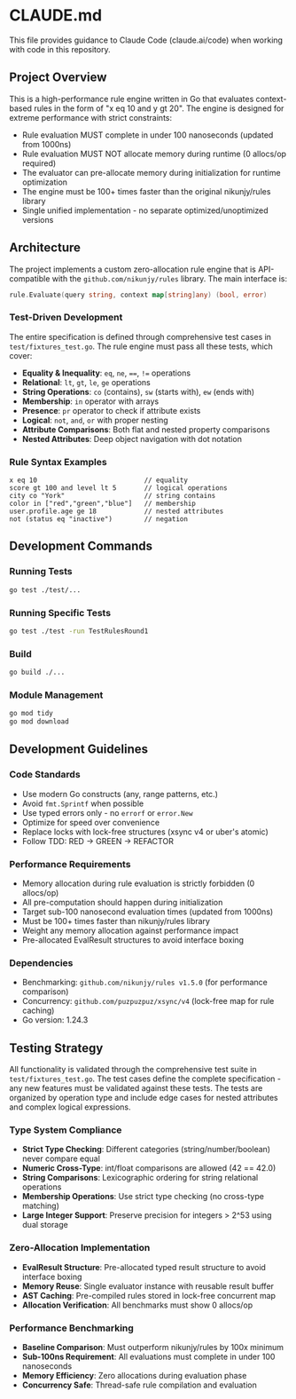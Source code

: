 # CLAUDE.md

This file provides guidance to Claude Code (claude.ai/code) when working with code in this repository.

## Project Overview

This is a high-performance rule engine written in Go that evaluates context-based rules in the form of "x eq 10 and y gt 20". The engine is designed for extreme performance with strict constraints:

- Rule evaluation MUST complete in under 100 nanoseconds (updated from 1000ns)
- Rule evaluation MUST NOT allocate memory during runtime (0 allocs/op required)
- The evaluator can pre-allocate memory during initialization for runtime optimization
- The engine must be 100+ times faster than the original nikunjy/rules library
- Single unified implementation - no separate optimized/unoptimized versions

## Architecture

The project implements a custom zero-allocation rule engine that is API-compatible with the `github.com/nikunjy/rules` library. The main interface is:

```go
rule.Evaluate(query string, context map[string]any) (bool, error)
```

### Test-Driven Development

The entire specification is defined through comprehensive test cases in `test/fixtures_test.go`. The rule engine must pass all these tests, which cover:

- **Equality & Inequality**: `eq`, `ne`, `==`, `!=` operations
- **Relational**: `lt`, `gt`, `le`, `ge` operations  
- **String Operations**: `co` (contains), `sw` (starts with), `ew` (ends with)
- **Membership**: `in` operator with arrays
- **Presence**: `pr` operator to check if attribute exists
- **Logical**: `not`, `and`, `or` with proper nesting
- **Attribute Comparisons**: Both flat and nested property comparisons
- **Nested Attributes**: Deep object navigation with dot notation

### Rule Syntax Examples

```
x eq 10                           // equality
score gt 100 and level lt 5       // logical operations
city co "York"                    // string contains
color in ["red","green","blue"]   // membership
user.profile.age ge 18            // nested attributes
not (status eq "inactive")        // negation
```

## Development Commands

### Running Tests
```bash
go test ./test/...
```

### Running Specific Tests
```bash
go test ./test -run TestRulesRound1
```

### Build
```bash
go build ./...
```

### Module Management
```bash
go mod tidy
go mod download
```

## Development Guidelines

### Code Standards
- Use modern Go constructs (any, range patterns, etc.)
- Avoid `fmt.Sprintf` when possible
- Use typed errors only - no `errorf` or `error.New`
- Optimize for speed over convenience
- Replace locks with lock-free structures (xsync v4 or uber's atomic)
- Follow TDD: RED → GREEN → REFACTOR

### Performance Requirements
- Memory allocation during rule evaluation is strictly forbidden (0 allocs/op)
- All pre-computation should happen during initialization
- Target sub-100 nanosecond evaluation times (updated from 1000ns)
- Must be 100+ times faster than nikunjy/rules library
- Weight any memory allocation against performance impact
- Pre-allocated EvalResult structures to avoid interface boxing

### Dependencies
- Benchmarking: `github.com/nikunjy/rules v1.5.0` (for performance comparison)
- Concurrency: `github.com/puzpuzpuz/xsync/v4` (lock-free map for rule caching)
- Go version: 1.24.3

## Testing Strategy

All functionality is validated through the comprehensive test suite in `test/fixtures_test.go`. The test cases define the complete specification - any new features must be validated against these tests. The tests are organized by operation type and include edge cases for nested attributes and complex logical expressions.

### Type System Compliance
- **Strict Type Checking**: Different categories (string/number/boolean) never compare equal
- **Numeric Cross-Type**: int/float comparisons are allowed (42 == 42.0)
- **String Comparisons**: Lexicographic ordering for string relational operations
- **Membership Operations**: Use strict type checking (no cross-type matching)
- **Large Integer Support**: Preserve precision for integers > 2^53 using dual storage

### Zero-Allocation Implementation
- **EvalResult Structure**: Pre-allocated typed result structure to avoid interface boxing
- **Memory Reuse**: Single evaluator instance with reusable result buffer
- **AST Caching**: Pre-compiled rules stored in lock-free concurrent map
- **Allocation Verification**: All benchmarks must show 0 allocs/op

### Performance Benchmarking
- **Baseline Comparison**: Must outperform nikunjy/rules by 100x minimum
- **Sub-100ns Requirement**: All evaluations must complete in under 100 nanoseconds
- **Memory Efficiency**: Zero allocations during evaluation phase
- **Concurrency Safe**: Thread-safe rule compilation and evaluation
